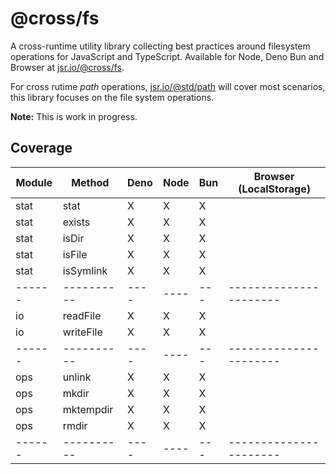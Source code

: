 # @cross/fs

A cross-runtime utility library collecting best practices around filesystem
operations for JavaScript and TypeScript. Available for Node, Deno Bun and
Browser at [jsr.io/@cross/fs](https://jsr.io/@cross/fs).

For cross rutime _path_ operations, [jsr.io/@std/path](https://jsr.io/@std/path)
will cover most scenarios, this library focuses on the file system operations.

**Note:** This is work in progress.

## Coverage

| Module | Method     | Deno | Node | Bun | Browser (LocalStorage) |
| ------ | ---------- | ---- | ---- | --- | ---------------------- |
| stat   | stat       | X    | X    | X   |                        |
| stat   | exists     | X    | X    | X   |                        |
| stat   | isDir      | X    | X    | X   |                        |
| stat   | isFile     | X    | X    | X   |                        |
| stat   | isSymlink  | X    | X    | X   |                        |
| ------ | ---------- | ---- | ---- | --- | ---------------------- |
| io     | readFile   | X    | X    | X   |                        |
| io     | writeFile  | X    | X    | X   |                        |
| ------ | ---------- | ---- | ---- | --- | ---------------------- |
| ops    | unlink     | X    | X    | X   |                        |
| ops    | mkdir      | X    | X    | X   |                        |
| ops    | mktempdir  | X    | X    | X   |                        |
| ops    | rmdir      | X    | X    | X   |                        |
| ------ | ---------- | ---- | ---- | --- | ---------------------- |
